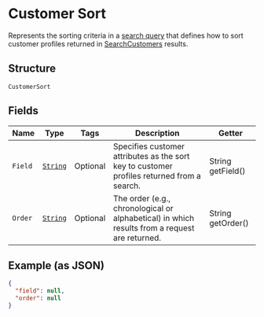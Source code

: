 
# Customer Sort

Represents the sorting criteria in a [search query](../../doc/models/customer-query.md) that defines how to sort
customer profiles returned in [SearchCustomers](../../doc/api/customers.md#search-customers) results.

## Structure

`CustomerSort`

## Fields

| Name | Type | Tags | Description | Getter |
|  --- | --- | --- | --- | --- |
| `Field` | [`String`](../../doc/models/customer-sort-field.md) | Optional | Specifies customer attributes as the sort key to customer profiles returned from a search. | String getField() |
| `Order` | [`String`](../../doc/models/sort-order.md) | Optional | The order (e.g., chronological or alphabetical) in which results from a request are returned. | String getOrder() |

## Example (as JSON)

```json
{
  "field": null,
  "order": null
}
```

